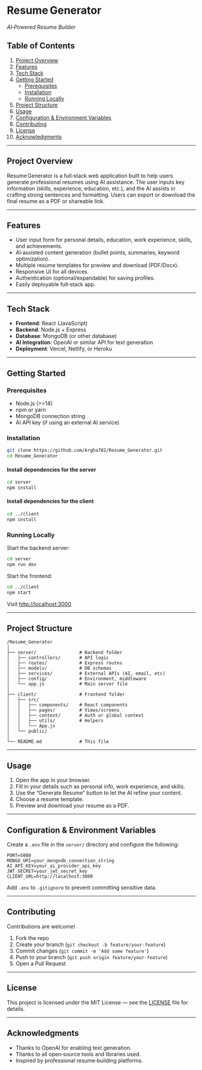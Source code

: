 # Resume Generator
*AI‑Powered Resume Builder*

## Table of Contents
1. [Project Overview](#project-overview)
2. [Features](#features)
3. [Tech Stack](#tech-stack)
4. [Getting Started](#getting-started)
   - [Prerequisites](#prerequisites)
   - [Installation](#installation)
   - [Running Locally](#running-locally)
5. [Project Structure](#project-structure)
6. [Usage](#usage)
7. [Configuration & Environment Variables](#configuration--environment-variables)
8. [Contributing](#contributing)
9. [License](#license)
10. [Acknowledgments](#acknowledgments)

---

## Project Overview
Resume Generator is a full‑stack web application built to help users generate professional resumes using AI assistance. The user inputs key information (skills, experience, education, etc.), and the AI assists in crafting strong sentences and formatting. Users can export or download the final resume as a PDF or shareable link.

---

## Features
- User input form for personal details, education, work experience, skills, and achievements.
- AI‑assisted content generation (bullet points, summaries, keyword optimization).
- Multiple resume templates for preview and download (PDF/Docx).
- Responsive UI for all devices.
- Authentication (optional/expandable) for saving profiles.
- Easily deployable full‑stack app.

---

## Tech Stack
- **Frontend**: React (JavaScript)
- **Backend**: Node.js + Express
- **Database**: MongoDB (or other database)
- **AI Integration**: OpenAI or similar API for text generation
- **Deployment**: Vercel, Netlify, or Heroku

---

## Getting Started

### Prerequisites
- Node.js (>=14)
- npm or yarn
- MongoDB connection string
- AI API key (if using an external AI service)

### Installation
```bash
git clone https://github.com/Argha782/Resume_Generator.git
cd Resume_Generator
```

#### Install dependencies for the server
```bash
cd server
npm install
```

#### Install dependencies for the client
```bash
cd ../client
npm install
```

### Running Locally
Start the backend server:
```bash
cd server
npm run dev
```

Start the frontend:
```bash
cd ../client
npm start
```

Visit [http://localhost:3000](http://localhost:3000)

---

## Project Structure
```
/Resume_Generator
│
├── server/                # Backend folder
│   ├── controllers/       # API logic
│   ├── routes/            # Express routes
│   ├── models/            # DB schemas
│   ├── services/          # External APIs (AI, email, etc)
│   ├── config/            # Environment, middleware
│   └── app.js             # Main server file
│
├── client/                # Frontend folder
│   ├── src/
│   │   ├── components/    # React components
│   │   ├── pages/         # Views/screens
│   │   ├── context/       # Auth or global context
│   │   ├── utils/         # Helpers
│   │   └── App.js
│   └── public/
│
└── README.md              # This file
```

---

## Usage
1. Open the app in your browser.
2. Fill in your details such as personal info, work experience, and skills.
3. Use the “Generate Resume” button to let the AI refine your content.
4. Choose a resume template.
5. Preview and download your resume as a PDF.

---

## Configuration & Environment Variables
Create a `.env` file in the `server/` directory and configure the following:

```
PORT=5000
MONGO_URI=your_mongodb_connection_string
AI_API_KEY=your_ai_provider_api_key
JWT_SECRET=your_jwt_secret_key
CLIENT_URL=http://localhost:3000
```

Add `.env` to `.gitignore` to prevent committing sensitive data.

---

## Contributing
Contributions are welcome!

1. Fork the repo
2. Create your branch (`git checkout -b feature/your-feature`)
3. Commit changes (`git commit -m 'Add some feature'`)
4. Push to your branch (`git push origin feature/your-feature`)
5. Open a Pull Request

---

## License
This project is licensed under the MIT License — see the [LICENSE](LICENSE) file for details.

---

## Acknowledgments
- Thanks to OpenAI for enabling text generation.
- Thanks to all open‑source tools and libraries used.
- Inspired by professional resume‑building platforms.
